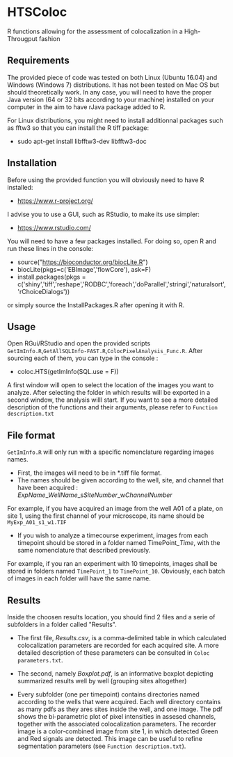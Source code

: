 # HTSColoc
R functions allowing for the assessment of colocalization in a High-Througput fashion

Requirements
-----------

The provided piece of code was tested on both Linux (Ubuntu 16.04) and Windows (Windows 7) distributions. It has not been tested on Mac OS but should theoretically work. In any case, you will need to have the proper Java version (64 or 32 bits according to your machine) installed on your computer in the aim to have rJava package added to R.

For Linux distributions, you might need to install additionnal packages such as fftw3 so that you can install the R tiff package:

- sudo apt-get install libfftw3-dev libfftw3-doc


Installation
------------

Before using the provided function you will obviously need to have R installed:

- https://www.r-project.org/ 

I advise you to use a GUI, such as RStudio, to make its use simpler:

- https://www.rstudio.com/

You will need to have a few packages installed. For doing so, open R and run these lines in the console:

- source("https://bioconductor.org/biocLite.R")
- biocLite(pkgs=c('EBImage','flowCore'), ask=F)
- install.packages(pkgs = c('shiny','tiff','reshape','RODBC','foreach','doParallel','stringi','naturalsort','rChoiceDialogs'))

or simply source the InstallPackages.R after opening it with R.

Usage
------------
Open RGui/RStudio and open the provided scripts ```GetImInfo.R```,```GetAllSQLInfo-FAST.R```,```ColocPixelAnalysis_Func.R```. After sourcing each of them, you can type in the console :

- coloc.HTS(getImInfo(SQL.use = F))

A first window will open to select the location of the images you want to analyze. After selecting the folder in which results will be exported in a second window, the analysis willl start. If you want to see a more detailed description of the functions and their arguments, please refer to ```Function description.txt```

File format
------------
```GetImInfo.R``` will only run with a specific nomenclature regarding images names.

- First, the images will need to be in *.tiff file format.
- The names should be given according to the well, site, and channel that have been acquired : *ExpName*_*WellName*_s*SiteNumber*_w*ChannelNumber* 

For example, if you have acquired an image from the well A01 of a plate, on site 1, using the first channel of your microscope, its name should be ```MyExp_A01_s1_w1.TIF```

- If you wish to analyze a timecourse experiment, images from each timepoint should be stored in a folder named TimePoint_*Time*, with the same nomenclature that described previously.

For example, if you ran an experiment with 10 timepoints, images shall be stored in folders named ```TimePoint_1``` to ```TimePoint_10```. Obviously, each batch of images in each folder will have the same name.

Results
------------

Inside the choosen results location,  you should find 2 files and a serie of subfolders in a folder called "Results".

- The first file, *Results.csv*, is a comma-delimited table in which calculated colocalization parameters are recorded for each acquired site. A more detailed description of these parameters can be consulted in ```Coloc parameters.txt```.

- The second, namely *Boxplot.pdf*, is an informative boxplot depicting summarized results well by well (grouping sites altogether)

- Every subfolder (one per timepoint) contains directories named according to the wells that were acquired. Each well directory contains as many pdfs as they ares sites inside the well, and one image. The pdf shows the bi-parametric plot of pixel intensities in assesed channels, together with the associated colocalization parameters. The recorder image is a color-combined image from site 1, in which detected Green and Red signals are detected. This image can be useful to refine segmentation parameters (see ```Function description.txt```).

